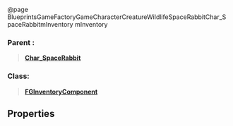 @page BlueprintsGameFactoryGameCharacterCreatureWildlifeSpaceRabbitChar_SpaceRabbitmInventory mInventory
### Parent :
<b><a href="_blueprints_game_factory_game_character_creature_wildlife_space_rabbit_char__space_rabbit.html"><blockquote>Char_SpaceRabbit</blockquote></a></b>
### Class:
<b><a href="_class_script_f_g_inventory_component.html"><blockquote>FGInventoryComponent</blockquote></a></b>
## Properties
